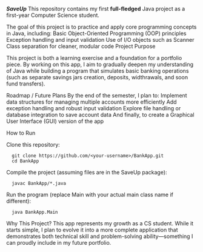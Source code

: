 _**SaveUp**_
  This repository contains my first **full-fledged** Java project as a first-year Computer Science student.

The goal of this project is to practice and apply core programming concepts in Java, including:
  Basic Object-Oriented Programming (OOP) principles
  Exception handling and input validation
  Use of I/O objects such as Scanner
  Class separation for cleaner, modular code
  Project Purpose

This project is both a learning exercise and a foundation for a portfolio piece. By working on this app, I aim to gradually deepen my understanding of Java while building a program that simulates basic banking operations (such as separate savings jars creation, deposits, widthrawals, and soon fund transfers).

Roadmap / Future Plans
  By the end of the semester, I plan to:
  Implement data structures for managing multiple accounts more efficiently
  Add exception handling and robust input validation
  Explore file handling or database integration to save account data
  And finally, to create a Graphical User Interface (GUI) version of the app

How to Run

Clone this repository:
```
  git clone https://github.com/<your-username>/BankApp.git
  cd BankApp
```  
Compile the project (assuming files are in the SaveUp package):
```
  javac BankApp/*.java
```
Run the program (replace Main with your actual main class name if different):
```
  java BankApp.Main
```

Why This Project?
This app represents my growth as a CS student. While it starts simple, I plan to evolve it into a more complete application that demonstrates both technical skill and problem-solving ability—something I can proudly include in my future portfolio.

